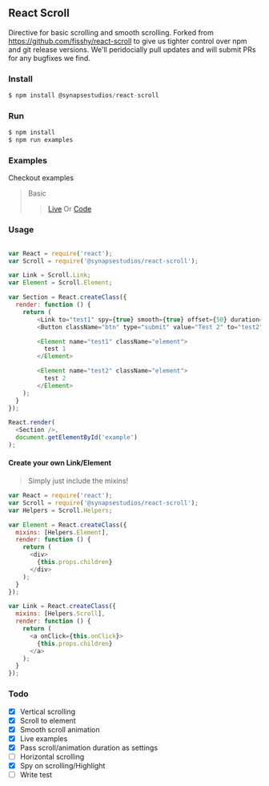 ## React Scroll

Directive for basic scrolling and smooth scrolling.
Forked from https://github.com/fisshy/react-scroll to give us tighter control over npm and git release versions. We'll peridocially pull updates and will submit PRs for any bugfixes we find.

### Install
```js
$ npm install @synapsestudios/react-scroll
```

### Run
```js
$ npm install
$ npm run examples
```

### Examples
Checkout examples
> Basic
>> [Live](http://fisshy.github.io/react-scroll-example/basic/index.html)
>> Or
>> [Code](https://github.com/fisshy/react-scroll/blob/master/examples/basic/app.js)

### Usage
```js

var React = require('react');
var Scroll = require('@synapsestudios/react-scroll');

var Link = Scroll.Link;
var Element = Scroll.Element;

var Section = React.createClass({
  render: function () {
  	return (
  		<Link to="test1" spy={true} smooth={true} offset={50} duration={500} >Test 1</Link>
		<Button className="btn" type="submit" value="Test 2" to="test2" spy={true} smooth={true} offset={50} duration={500} >Test 2</Button>

  		<Element name="test1" className="element">
  		  test 1
  		</Element>

  		<Element name="test2" className="element">
  		  test 2
  		</Element>
	);
  }
});

React.render(
  <Section />,
  document.getElementById('example')
);

```

#### Create your own Link/Element
> Simply just include the mixins!

```js
var React = require('react');
var Scroll = require('@synapsestudios/react-scroll');
var Helpers = Scroll.Helpers;

var Element = React.createClass({
  mixins: [Helpers.Element],
  render: function () {
    return (
      <div>
        {this.props.children}
      </div>
    );
  }
});

var Link = React.createClass({
  mixins: [Helpers.Scroll],
  render: function () {
    return (
      <a onClick={this.onClick}>
        {this.props.children}
      </a>
    );
  }
});

```



### Todo
- [x] Vertical scrolling
- [x] Scroll to element
- [x] Smooth scroll animation
- [x] Live examples
- [x] Pass scroll/animation duration as settings
- [ ] Horizontal scrolling
- [x] Spy on scrolling/Highlight
- [ ] Write test
